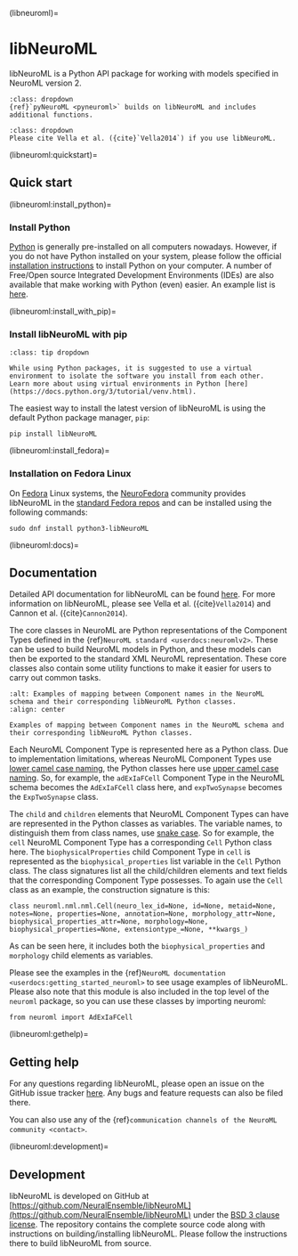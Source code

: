 (libneuroml)=
# libNeuroML

libNeuroML is a Python API package for working with models specified in NeuroML version 2.
```{admonition} Use pyNeuroML
:class: dropdown
{ref}`pyNeuroML <pyneuroml>` builds on libNeuroML and includes additional functions.
```
```{admonition} Citation
:class: dropdown
Please cite Vella et al. ({cite}`Vella2014`) if you use libNeuroML.
```

(libneuroml:quickstart)=
## Quick start

(libneuroml:install_python)=
### Install Python

[Python](https://www.python.org/) is generally pre-installed on all computers nowadays.
However, if you do not have Python installed on your system, please follow the official [installation instructions](https://www.python.org/downloads/) to install Python on your computer.
A number of Free/Open source Integrated Development Environments (IDEs) are also available that make working with Python (even) easier.
An example list is [here](https://opensource.com/resources/python/ides).

(libneuroml:install_with_pip)=
### Install libNeuroML with pip
```{admonition} Tip: Use a virtual environment
:class: tip dropdown

While using Python packages, it is suggested to use a virtual environment to isolate the software you install from each other.
Learn more about using virtual environments in Python [here](https://docs.python.org/3/tutorial/venv.html).
```

The easiest way to install the latest version of libNeuroML is using the default Python package manager, `pip`:
```{code-block} console
pip install libNeuroML
```
(libneuroml:install_fedora)=
### Installation on Fedora Linux

On [Fedora](https://getfedora.org) Linux systems, the [NeuroFedora](https://neuro.fedoraproject.org) community provides libNeuroML in the [standard Fedora repos](https://src.fedoraproject.org/rpms/python-libNeuroML) and can be installed using the following commands:

```{code-block} console
sudo dnf install python3-libNeuroML
```
(libneuroml:docs)=
## Documentation

Detailed API documentation for libNeuroML can be found [here](https://libneuroml.readthedocs.io/en/latest/).
For more information on libNeuroML, please see Vella et al. ({cite}`Vella2014`) and Cannon et al. ({cite}`Cannon2014`).

The core classes in NeuroML are Python representations of the Component Types defined in the {ref}`NeuroML standard <userdocs:neuromlv2>`.
These can be used to build NeuroML models in Python, and these models can then be exported to the standard XML NeuroML representation.
These core classes also contain some utility functions to make it easier for users to carry out common tasks.

```{figure} ../../images/libneuroml.png
:alt: Examples of mapping between Component names in the NeuroML schema and their corresponding libNeuroML Python classes.
:align: center

Examples of mapping between Component names in the NeuroML schema and their corresponding libNeuroML Python classes.
```

Each NeuroML Component Type is represented here as a Python class.
Due to implementation limitations, whereas NeuroML Component Types use [lower camel case naming](https://en.wikipedia.org/wiki/Camel_case), the Python classes here use [upper camel case naming](https://en.wikipedia.org/wiki/Camel_case).
So, for example, the `adExIaFCell` Component Type in the NeuroML schema becomes the `AdExIaFCell` class here, and `expTwoSynapse` becomes the `ExpTwoSynapse` class.

The `child` and `children` elements that NeuroML Component Types can have are represented in the Python classes as variables.
The variable names, to distinguish them from class names, use [snake case](https://en.wikipedia.org/wiki/Snake_case).
So for example, the `cell` NeuroML Component Type has a corresponding `Cell` Python class here.
The `biophysicalProperties` child Component Type in `cell` is represented as the `biophysical_properties` list variable in the `Cell` Python class.
The class signatures list all the child/children elements and text fields that the corresponding Component Type possesses.
To again use the `Cell` class as an example, the construction signature is this:

```{code-block} python
class neuroml.nml.nml.Cell(neuro_lex_id=None, id=None, metaid=None, notes=None, properties=None, annotation=None, morphology_attr=None, biophysical_properties_attr=None, morphology=None, biophysical_properties=None, extensiontype_=None, **kwargs_)
```
As can be seen here, it includes both the `biophysical_properties` and `morphology` child elements as variables.

Please see the examples in the {ref}`NeuroML documentation <userdocs:getting_started_neuroml>` to see usage examples of libNeuroML.
Please also note that this module is also included in the top level of the `neuroml` package, so you can use these classes by importing neuroml:

```{code-block} python
from neuroml import AdExIaFCell
```


(libneuroml:gethelp)=
## Getting help

For any questions regarding libNeuroML, please open an issue on the GitHub issue tracker [here](https://github.com/NeuralEnsemble/libNeuroML/issues).
Any bugs and feature requests can also be filed there.

You can also use any of the {ref}`communication channels of the NeuroML community <contact>`.

(libneuroml:development)=
## Development

libNeuroML is developed on GitHub at [https://github.com/NeuralEnsemble/libNeuroML](https://github.com/NeuralEnsemble/libNeuroML) under the [BSD 3 clause license](https://github.com/NeuralEnsemble/libNeuroML/blob/master/LICENSE).
The repository contains the complete source code along with instructions on building/installing libNeuroML.
Please follow the instructions there to build libNeuroML from source.
